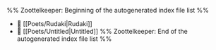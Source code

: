 %% Zoottelkeeper: Beginning of the autogenerated index file list  %%
- 📄 [[Poets/Rudaki|Rudaki]]
- 📄 [[Poets/Untitled|Untitled]]
%% Zoottelkeeper: End of the autogenerated index file list  %%

